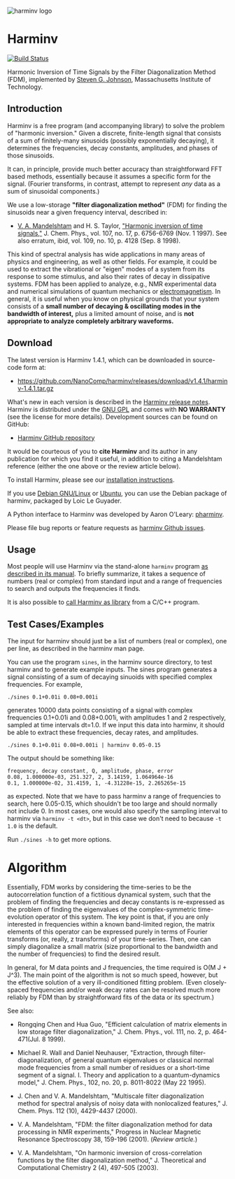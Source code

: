 ![harminv logo](doc/Harminv.gif)

# Harminv
[![Build Status](https://travis-ci.org/NanoComp/harminv.png)](https://travis-ci.org/NanoComp/harminv)

Harmonic Inversion of Time Signals by the Filter Diagonalization Method (FDM),
implemented by [Steven G. Johnson](http://math.mit.edu/~stevenj/), Massachusetts Institute of Technology.

## Introduction

Harminv is a free program (and accompanying library) to solve the
problem of "harmonic inversion."  Given a discrete, finite-length
signal that consists of a sum of finitely-many sinusoids (possibly
exponentially decaying), it determines the frequencies, decay
constants, amplitudes, and phases of those sinusoids.

It can, in principle, provide much better accuracy than
straightforward FFT based methods, essentially because it assumes a
specific form for the signal.  (Fourier transforms, in contrast,
attempt to represent *any* data as a sum of sinusoidal components.)

We use a low-storage **"filter diagonalization method"** (FDM) for
finding the sinusoids near a given frequency interval, described in:

* [V. A. Mandelshtam](http://www.faculty.uci.edu/profile.cfm?faculty_id=4582) and H. S. Taylor, ["Harmonic inversion of time
  signals,"](http://dx.doi.org/10.1063/1.475324) J. Chem. Phys., vol. 107, no. 17, p. 6756-6769 (Nov. 1
  1997).  See also erratum, ibid, vol. 109, no. 10, p. 4128 (Sep. 8
  1998).

This kind of spectral analysis has wide applications in many areas of
physics and engineering, as well as other fields.  For example, it
could be used to extract the vibrational or "eigen" modes of a system
from its response to some stimulus, and also their rates of decay in
dissipative systems.  FDM has been applied to analyze, e.g., NMR
experimental data and numerical simulations of quantum mechanics or [electromagnetism](http://dx.doi.org/doi:10.1016/j.cpc.2009.11.008).  In general, it is useful when you know on physical grounds that your system consists of a **small number of decaying & oscillating modes in the bandwidth of interest,** plus a limited amount of noise, and is **not appropriate to analyze completely arbitrary waveforms.**

## Download

The latest version is Harminv 1.4.1, which can be downloaded in
source-code form at:

 * https://github.com/NanoComp/harminv/releases/download/v1.4.1/harminv-1.4.1.tar.gz

What's new in each version is described in the [Harminv release
notes](NEWS.md). Harminv is distributed under
the [GNU GPL](http://www.gnu.org/copyleft/gpl.html) and comes with **NO
WARRANTY** (see the license for more details). Development sources can
be found on GitHub:

 * [Harminv GitHub repository](https://github.com/NanoComp/harminv)

It would be courteous of you to **cite Harminv** and its author in any
publication for which you find it useful, in addition to citing a
Mandelshtam reference (either the one above or the review article
below).

To install Harminv, please see our [installation instructions](doc/installation.md).

If you use [Debian GNU/Linux](https://en.wikipedia.org/wiki/Debian)
or [Ubuntu](https://en.wikipedia.org/wiki/Ubuntu_(operating_system)), you can
use the Debian package of harminv,
packaged by Loic Le Guyader.

A Python interface to Harminv was developed by Aaron O'Leary:
[pharminv](https://github.com/aaren/harminv).

Please file bug reports or feature requests as [harminv Github
issues](https://github.com/NanoComp/harminv/issues).

## Usage

Most people will use Harminv via the stand-alone `harminv` program
[as described in its manual](doc/harminv-man.md).  To briefly summarize,
it takes a sequence of numbers (real or complex) from standard input
and a range of frequencies to search and outputs the frequencies it
finds.

It is also possible to [call Harminv as library](doc/library.md)
from a C/C++ program.

## Test Cases/Examples

The input for harminv should just be a list of numbers (real or
complex), one per line, as described in the harminv man page.

You can use the program `sines`, in the harminv source directory, to
test harminv and to generate example inputs.  The sines program
generates a signal consisting of a sum of decaying sinuoids with
specified complex frequencies.  For example,
```
./sines 0.1+0.01i 0.08+0.001i
```
generates 10000 data points consisting of a signal with complex
frequencies 0.1+0.01i and 0.08+0.001i, with amplitudes 1 and 2
respectively, sampled at time intervals dt=1.0.  If we input this data
into harminv, it should be able to extract these frequencies, decay
rates, and amplitudes.
```
./sines 0.1+0.01i 0.08+0.001i | harminv 0.05-0.15
```
The output should be something like:
```
frequency, decay constant, Q, amplitude, phase, error
0.08, 1.000000e-03, 251.327, 2, 3.14159, 1.064964e-16
0.1, 1.000000e-02, 31.4159, 1, -4.31228e-15, 2.265265e-15
```
as expected.  Note that we have to pass harminv a range of frequencies
to search, here 0.05-0.15, which shouldn't be too large and should
normally not include 0.  In most cases, one would also specify the
sampling interval to harminv via `harminv -t <dt>`, but in this case we
don't need to because `-t 1.0` is the default.

Run `./sines -h` to get more options.

# Algorithm

Essentially, FDM works by considering the time-series to be the
autocorrelation function of a fictitious dynamical system, such that
the problem of finding the frequencies and decay constants is
re-expressed as the problem of finding the eigenvalues of the
complex-symmetric time-evolution operator of this system.  The key
point is that, if you are only interested in frequencies within a
known band-limited region, the matrix elements of this operator can be
expressed purely in terms of Fourier transforms (or, really, z
transforms) of your time-series.  Then, one can simply diagonalize a
small matrix (size proportional to the bandwidth and the number of
frequencies) to find the desired result.

In general, for M data points and J frequencies, the time required is
O(M J + J^3).  The main point of the algorithm is not so much speed,
however, but the effective solution of a very ill-conditioned fitting
problem.  (Even closely-spaced frequencies and/or weak decay rates can
be resolved much more reliably by FDM than by straightforward fits of
the data or its spectrum.)

See also:

* Rongqing Chen and Hua Guo, "Efficient calculation of matrix
  elements in low storage filter diagonalization," J. Chem. Phys.,
  vol. 111, no. 2, p. 464-471(Jul. 8 1999).

* Michael R. Wall and Daniel Neuhauser, "Extraction, through
  filter-diagonalization, of general quantum eigenvalues or classical
  normal mode frequencies from a small number of residues or a
  short-time segment of a signal. I. Theory and application to a
  quantum-dynamics model," J. Chem. Phys., 102, no. 20, p. 8011-8022
  (May 22 1995).

* J. Chen and V. A. Mandelshtam, "Multiscale filter diagonalization method for spectral analysis of noisy data with nonlocalized features," J. Chem. Phys. 112 (10), 4429-4437 (2000).

* V. A. Mandelshtam, "FDM: the filter diagonalization method for data processing in NMR experiments," Progress in Nuclear Magnetic Resonance Spectroscopy 38, 159-196 (2001). (*Review article.*)

* V. A. Mandelshtam, "On harmonic inversion of cross-correlation
  functions by the filter diagonalization method," J. Theoretical and
  Computational Chemistry 2 (4), 497-505 (2003).
